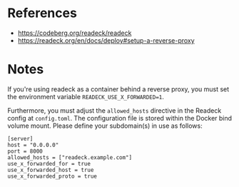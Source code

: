 # References

- https://codeberg.org/readeck/readeck
- https://readeck.org/en/docs/deploy#setup-a-reverse-proxy

# Notes

If you're using readeck as a container behind a reverse proxy, you must set the environment variable `READECK_USE_X_FORWARDED=1`. 

Furthermore, you must adjust the `allowed_hosts` directive in the Readeck config at `config.toml`. The configuration file is stored within the Docker bind volume mount. Please define your subdomain(s) in use as follows:

````
[server]
host = "0.0.0.0"
port = 8000
allowed_hosts = ["readeck.example.com"]
use_x_forwarded_for = true
use_x_forwarded_host = true
use_x_forwarded_proto = true
````

